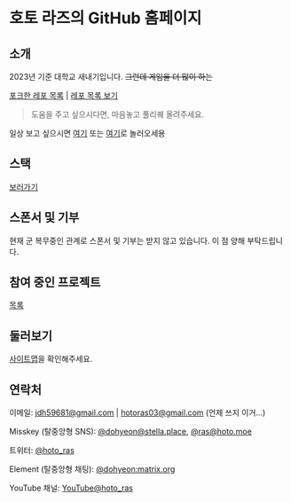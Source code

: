 # 호토 라즈의 GitHub 홈페이지
## 소개
2023년 기준 대학교 새내기입니다. ~~그런데 게임을 더 많이 하는~~

[포크한 레포 목록](./forklookup/) | [레포 목록 보기](https://github.com/HotoRas?tab=repositories)

> 도움을 주고 싶으시다면, 마음놓고 풀리퀘 올려주세요.

일상 보고 싶으시면 [여기](https://stella.place/@dohyeon) 또는 [여기](https://hoto.moe/@ras)로 놀러오세용

## 스택
[보러가기](./stacks/)

<!--
## 스폰서
깃헙 스폰서 프로필 만들었어요! 원하시면 [여기](https://github.com/sponsors/HotoRas)에서 확인해보세요.

> 최소는 $1입니다. 해외 결제가 가능한 카드가 있어야 합니다.

## 기부
[Toss](https://toss.me/hotoras)
-->
## 스폰서 및 기부
현재 군 복무중인 관계로 스폰서 및 기부는 받지 않고 있습니다. 이 점 양해 부탁드립니다.

## 참여 중인 프로젝트
[목록](./projects/)

## 둘러보기
[사이트맵](./sitemap/)을 확인해주세요.

## 연락처
이메일: <jdh59681@gmail.com> | <hotoras03@gmail.com> (언제 쓰지 이거...)

Misskey (탈중앙형 SNS): [@dohyeon@stella.place](https://stella.place/@dohyeon),
[@ras@hoto.moe](https://hoto.moe/@ras)

트위터: [@hoto_ras](https://twitter.com/hoto_ras)

Element (탈중앙형 채팅): [@dohyeon:matrix.org](https://matrix.to/#/@dohyeon:matrix.org)

YouTube 채널: [YouTube@hoto_ras](https://youtube.com/@hoto_ras)

